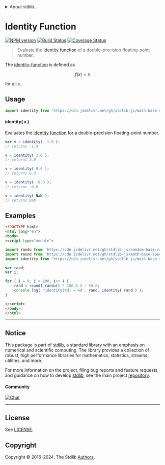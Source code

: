 <!--

@license Apache-2.0

Copyright (c) 2020 The Stdlib Authors.

Licensed under the Apache License, Version 2.0 (the "License");
you may not use this file except in compliance with the License.
You may obtain a copy of the License at

   http://www.apache.org/licenses/LICENSE-2.0

Unless required by applicable law or agreed to in writing, software
distributed under the License is distributed on an "AS IS" BASIS,
WITHOUT WARRANTIES OR CONDITIONS OF ANY KIND, either express or implied.
See the License for the specific language governing permissions and
limitations under the License.

-->


<details>
  <summary>
    About stdlib...
  </summary>
  <p>We believe in a future in which the web is a preferred environment for numerical computation. To help realize this future, we've built stdlib. stdlib is a standard library, with an emphasis on numerical and scientific computation, written in JavaScript (and C) for execution in browsers and in Node.js.</p>
  <p>The library is fully decomposable, being architected in such a way that you can swap out and mix and match APIs and functionality to cater to your exact preferences and use cases.</p>
  <p>When you use stdlib, you can be absolutely certain that you are using the most thorough, rigorous, well-written, studied, documented, tested, measured, and high-quality code out there.</p>
  <p>To join us in bringing numerical computing to the web, get started by checking us out on <a href="https://github.com/stdlib-js/stdlib">GitHub</a>, and please consider <a href="https://opencollective.com/stdlib">financially supporting stdlib</a>. We greatly appreciate your continued support!</p>
</details>

# Identity Function

[![NPM version][npm-image]][npm-url] [![Build Status][test-image]][test-url] [![Coverage Status][coverage-image]][coverage-url] <!-- [![dependencies][dependencies-image]][dependencies-url] -->

> Evaluate the [identity function][identity-function] of a double-precision floating-point number.

<section class="intro">

The [identity-function][identity-function] is defined as

<!-- <equation class="equation" label="eq:identity_function" align="center" raw="f(x) = x" alt="Identity function"> -->

```math
f(x) = x
```

<!-- <div class="equation" align="center" data-raw-text="f(x) = x" data-equation="eq:identity_function">
    <img src="https://cdn.jsdelivr.net/gh/stdlib-js/stdlib@ad7afa5d7ec1b1596f8a4828153d8c2e87a90161/lib/node_modules/@stdlib/math/base/special/identity/docs/img/equation_identity_function.svg" alt="Identity function">
    <br>
</div> -->

<!-- </equation> -->

for all `x`.

</section>

<!-- /.intro -->



<section class="usage">

## Usage

```javascript
import identity from 'https://cdn.jsdelivr.net/gh/stdlib-js/math-base-special-identity@esm/index.mjs';
```

#### identity( x )

Evaluates the [identity function][identity-function] for a double-precision floating-point number.

```javascript
var v = identity( -1.0 );
// returns -1.0

v = identity( 2.0 );
// returns 2.0

v = identity( 0.0 );
// returns 0.0

v = identity( -0.0 );
// returns -0.0

v = identity( NaN );
// returns NaN
```

</section>

<!-- /.usage -->

<section class="examples">

## Examples

<!-- eslint no-undef: "error" -->

```html
<!DOCTYPE html>
<html lang="en">
<body>
<script type="module">

import randu from 'https://cdn.jsdelivr.net/gh/stdlib-js/random-base-randu@esm/index.mjs';
import round from 'https://cdn.jsdelivr.net/gh/stdlib-js/math-base-special-round@esm/index.mjs';
import identity from 'https://cdn.jsdelivr.net/gh/stdlib-js/math-base-special-identity@esm/index.mjs';

var rand;
var i;

for ( i = 0; i < 100; i++ ) {
    rand = round( randu() * 100.0 ) - 50.0;
    console.log( 'identity(%d) = %d', rand, identity( rand ) );
}

</script>
</body>
</html>
```

</section>

<!-- /.examples -->

<!-- C interface documentation. -->



<!-- Section for related `stdlib` packages. Do not manually edit this section, as it is automatically populated. -->

<section class="related">

</section>

<!-- /.related -->

<!-- Section for all links. Make sure to keep an empty line after the `section` element and another before the `/section` close. -->


<section class="main-repo" >

* * *

## Notice

This package is part of [stdlib][stdlib], a standard library with an emphasis on numerical and scientific computing. The library provides a collection of robust, high performance libraries for mathematics, statistics, streams, utilities, and more.

For more information on the project, filing bug reports and feature requests, and guidance on how to develop [stdlib][stdlib], see the main project [repository][stdlib].

#### Community

[![Chat][chat-image]][chat-url]

---

## License

See [LICENSE][stdlib-license].


## Copyright

Copyright &copy; 2016-2024. The Stdlib [Authors][stdlib-authors].

</section>

<!-- /.stdlib -->

<!-- Section for all links. Make sure to keep an empty line after the `section` element and another before the `/section` close. -->

<section class="links">

[npm-image]: http://img.shields.io/npm/v/@stdlib/math-base-special-identity.svg
[npm-url]: https://npmjs.org/package/@stdlib/math-base-special-identity

[test-image]: https://github.com/stdlib-js/math-base-special-identity/actions/workflows/test.yml/badge.svg?branch=v0.2.2
[test-url]: https://github.com/stdlib-js/math-base-special-identity/actions/workflows/test.yml?query=branch:v0.2.2

[coverage-image]: https://img.shields.io/codecov/c/github/stdlib-js/math-base-special-identity/main.svg
[coverage-url]: https://codecov.io/github/stdlib-js/math-base-special-identity?branch=main

<!--

[dependencies-image]: https://img.shields.io/david/stdlib-js/math-base-special-identity.svg
[dependencies-url]: https://david-dm.org/stdlib-js/math-base-special-identity/main

-->

[chat-image]: https://img.shields.io/gitter/room/stdlib-js/stdlib.svg
[chat-url]: https://app.gitter.im/#/room/#stdlib-js_stdlib:gitter.im

[stdlib]: https://github.com/stdlib-js/stdlib

[stdlib-authors]: https://github.com/stdlib-js/stdlib/graphs/contributors

[umd]: https://github.com/umdjs/umd
[es-module]: https://developer.mozilla.org/en-US/docs/Web/JavaScript/Guide/Modules

[deno-url]: https://github.com/stdlib-js/math-base-special-identity/tree/deno
[deno-readme]: https://github.com/stdlib-js/math-base-special-identity/blob/deno/README.md
[umd-url]: https://github.com/stdlib-js/math-base-special-identity/tree/umd
[umd-readme]: https://github.com/stdlib-js/math-base-special-identity/blob/umd/README.md
[esm-url]: https://github.com/stdlib-js/math-base-special-identity/tree/esm
[esm-readme]: https://github.com/stdlib-js/math-base-special-identity/blob/esm/README.md
[branches-url]: https://github.com/stdlib-js/math-base-special-identity/blob/main/branches.md

[stdlib-license]: https://raw.githubusercontent.com/stdlib-js/math-base-special-identity/main/LICENSE

[identity-function]: https://en.wikipedia.org/wiki/Identity_function

</section>

<!-- /.links -->
